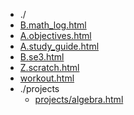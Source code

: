 * ./
* [B.math_log.html](https://ychnh.github.io/html/B.math_log.html)
* [A.objectives.html](https://ychnh.github.io/html/A.objectives.html)
* [A.study_guide.html](https://ychnh.github.io/html/A.study_guide.html)
* [B.se3.html](https://ychnh.github.io/html/B.se3.html)
* [Z.scratch.html](https://ychnh.github.io/html/Z.scratch.html)
* [workout.html](https://ychnh.github.io/html/workout.html)
* ./projects
  * [projects/algebra.html](https://ychnh.github.io/html/projects/algebra.html)
